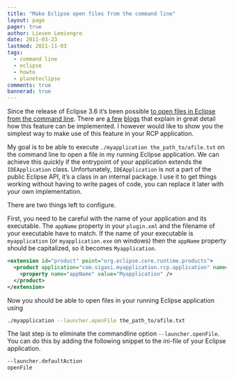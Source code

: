 ```yaml
---
title: "Make Eclipse open files from the command line"
layout: page 
pager: true
author: Lieven Lemiengre
date: 2011-03-23
lastmod: 2021-11-03
tags: 
  - command line
  - eclipse
  - howto
  - planeteclipse
comments: true
bannerad: true
---
```


Since the release of Eclipse 3.6 it’s been possible [to open files in Eclipse from the command line](http://download.eclipse.org/eclipse/downloads/drops/R-3.6-201006080911/eclipse-news-part1.html#Platform). There are [a few](http://aniefer.blogspot.com/2010/05/opening-files-in-eclipse-from-command.html) [blogs](http://wiki.eclipse.org/Eclipse/OpenFileFeature) that explain in great detail how this feature can be implemented.  I however would like to show you the simplest way to make use of this feature in your RCP application.

My goal is to be able to execute `./myapplication the_path_to/afile.txt` on the command line to open a file in my running Eclipse application. We can achieve this quickly if the entrypoint of your application extends the `IDEApplication` class. Unfortunately, `IDEApplication` is not a part of the public Eclipse API, it’s a class in an internal package. I use it to get things working without having to write pages of code, you can replace it later with your own implementation.

There are two things left to configure.

First, you need to be careful with the name of your application and its executable. The `appName` property in your `plugin.xml` and the filename of your executable have to match. If the name of your executable is `myapplication` (or `myapplication.exe` on windows) then the `appName` property should be capitalized, so it becomes `Myapplication`.

```xml
<extension id="product" point="org.eclipse.core.runtime.products">
  <product application="com.sigasi.myapplication.rcp.application" name="Sigasi">
    <property name="appName" value="Myapplication" />
  </product>
</extension>
```

Now you should be able to open files in your running Eclipse application using

```bash
./myapplication --launcher.openFile the_path_to/afile.txt
```

The last step is to eliminate the commandline option `--launcher.openFile`. You can do this by adding the following snippet to the ini-file of your Eclipse application.

```bash
--launcher.defaultAction
openFile
```
